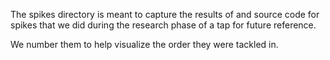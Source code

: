 The spikes directory is meant to capture the results of and source code
for spikes that we did during the research phase of a tap for future
reference.

We number them to help visualize the order they were tackled in.
